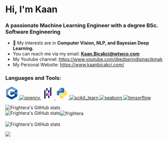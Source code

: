 <h1 align=>Hi, I'm Kaan</h1>
<h3 align=>A passionate Machine Learning Engineer with a degree BSc. Software Engineering</h3>

- 🔭 My interests are in **Computer Vision, NLP, and Bayesian Deep Learning.**
- You can reach me via my email: **Kaan.Bicakci@wtwco.com**
- My Youtube channel: https://www.youtube.com/@ezberindisinacikmak
- My Personal Website: https://www.kaanbicakci.com/
<!-- <h3 align="left">Connect with me:</h3> -->

<p align="left">
</p>

<h3 align="left">Languages and Tools:</h3>
<p align="left"> <a href="https://www.w3schools.com/cpp/" target="_blank" rel="noreferrer"> <img src="https://raw.githubusercontent.com/devicons/devicon/master/icons/cplusplus/cplusplus-original.svg" alt="cplusplus" width="40" height="40"/> </a> <a href="https://opencv.org/" target="_blank" rel="noreferrer"> <img src="https://www.vectorlogo.zone/logos/opencv/opencv-icon.svg" alt="opencv" width="40" height="40"/> </a> <a href="https://pandas.pydata.org/" target="_blank" rel="noreferrer"> <img src="https://raw.githubusercontent.com/devicons/devicon/2ae2a900d2f041da66e950e4d48052658d850630/icons/pandas/pandas-original.svg" alt="pandas" width="40" height="40"/> </a> <a href="https://www.python.org" target="_blank" rel="noreferrer"> <img src="https://raw.githubusercontent.com/devicons/devicon/master/icons/python/python-original.svg" alt="python" width="40" height="40"/> </a> <a href="https://scikit-learn.org/" target="_blank" rel="noreferrer"> <img src="https://upload.wikimedia.org/wikipedia/commons/0/05/Scikit_learn_logo_small.svg" alt="scikit_learn" width="40" height="40"/> </a> <a href="https://seaborn.pydata.org/" target="_blank" rel="noreferrer"> <img src="https://seaborn.pydata.org/_images/logo-mark-lightbg.svg" alt="seaborn" width="40" height="40"/> </a> <a href="https://www.tensorflow.org" target="_blank" rel="noreferrer"> <img src="https://www.vectorlogo.zone/logos/tensorflow/tensorflow-icon.svg" alt="tensorflow" width="40" height="40"/> </a> </p>

<!-- <a href="https://github.com/Frightera/github-readme-stats"><img alt="Frightera's stats" src="https://github-readme-stats.vercel.app/api?username=Frightera&show_icons=true&count_private=true&theme=react&hide_border=true&bg_color=0D1117"></a> -->


<div>
  <img align="left" src="http://github-profile-summary-cards.vercel.app/api/cards/profile-details?username=Frightera&theme=aura_dark" alt="Frightera's GitHub stats" />
</div>
<br clear="both" />

<div>
  <img align="left" src="http://github-profile-summary-cards.vercel.app/api/cards/repos-per-language?username=Frightera&theme=aura_dark" alt="Frightera's GitHub stats" />
  <img align="center" src="http://github-profile-summary-cards.vercel.app/api/cards/productive-time?username=Frightera&theme=aura_dark&utcOffset=8" alt="frightera" />
</div>
<br clear="both" />

<div>
  <img align="left" src="https://github-readme-stats.vercel.app/api?username=Frightera&show_icons=true&theme=radical&count_private=true" alt="Frightera's GitHub stats" />
</div>

<br clear="both" />

![](https://komarev.com/ghpvc/?username=Frightera&color=green)


